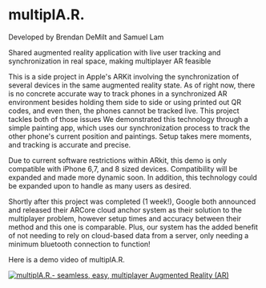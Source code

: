 # multiplA.R.
Developed by Brendan DeMilt and Samuel Lam

Shared augmented reality application with live user tracking and synchronization in real space, making multiplayer AR feasible

This is a side project in Apple's ARKit involving the synchronization of several devices in the same augmented reality state. 
As of right now, there is no concrete accurate way to track phones in a synchronized AR environment besides holding them side to side or using printed out QR codes, and even then, the phones cannot be tracked live. This project tackles both of those issues
We demonstrated this technology through a simple painting app, which uses our synchronization process to track the other phone's current position and paintings. Setup takes mere moments, and tracking is accurate and precise.

Due to current software restrictions within ARkit, this demo is only compatible with iPhone 6,7, and 8 sized devices. Compatibility will be expanded and made more dynamic soon. In addition, this technology could be expanded upon to handle as many users as desired.

Shortly after this project was completed (1 week!), Google both announced and released their ARCore cloud anchor system as their solution to the multiplayer problem, however setup times and accuracy between their method and this one is comparable. Plus, our system has the added benefit of not needing to rely on cloud-based data from a server, only needing a minimum bluetooth connection to function!

Here is a demo video of multiplA.R.

[![multiplA.R.- seamless, easy, multiplayer Augmented Reality (AR)](https://i.ytimg.com/vi/Kh2ZaAuBb9U/hqdefault.jpg)](https://www.youtube.com/watch?v=Kh2ZaAuBb9U "multiplA.R.- seamless, easy, multiplayer Augmented Reality (AR)")
